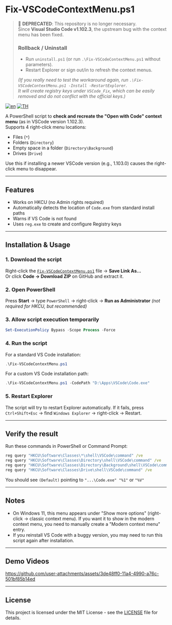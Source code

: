 # Fix-VSCodeContextMenu.ps1
> 🚫 **DEPRECATED**: This repository is no longer necessary.  
> Since **Visual Studio Code v1.102.3**, the upstream bug with the context menu has been fixed.  
> 
> ### Rollback / Uninstall
> - Run `uninstall.ps1` (or run `.\Fix-VSCodeContextMenu.ps1` without parameters).  
> - Restart Explorer or sign out/in to refresh the context menus.  
> 
> *(If you really need to test the workaround again, run `.\Fix-VSCodeContextMenu.ps1 -Install -RestartExplorer`.  
> It will create registry keys under `VSCode_Fix`, which can be easily removed and do not conflict with the official keys.)*


[![en](https://img.shields.io/badge/lang-en-red.svg)](https://github.com/rathanon-dev/Fix-VSCodeContextMenu/blob/main/README.md)
[![TH](https://img.shields.io/badge/lang-th-green.svg)](https://github.com/rathanon-dev/Fix-VSCodeContextMenu/blob/main/README.th.md)

A PowerShell script to **check and recreate the "Open with Code" context menu** (as in VSCode version 1.102.3).  
Supports 4 right-click menu locations:
- Files (`*`)
- Folders (`Directory`)
- Empty space in a folder (`Directory\Background`)
- Drives (`Drive`)

Use this if installing a newer VSCode version (e.g., 1.103.0) causes the right-click menu to disappear.

---

## Features
- Works on HKCU (no Admin rights required)
- Automatically detects the location of `Code.exe` from standard install paths
- Warns if VS Code is not found
- Uses `reg.exe` to create and configure Registry keys

---

## Installation & Usage

### 1. Download the script
Right-click the [`Fix-VSCodeContextMenu.ps1`](Fix-VSCodeContextMenu.ps1) file → **Save Link As...**  
Or click **Code → Download ZIP** on GitHub and extract it.

### 2. Open PowerShell
Press **Start** → type `PowerShell` → right-click → **Run as Administrator** *(not required for HKCU, but recommended)*

### 3. Allow script execution temporarily
```powershell
Set-ExecutionPolicy Bypass -Scope Process -Force
```

### 4. Run the script
For a standard VS Code installation:
```powershell
.\Fix-VSCodeContextMenu.ps1
```

For a custom VS Code installation path:
```powershell
.\Fix-VSCodeContextMenu.ps1 -CodePath "D:\Apps\VSCode\Code.exe"
```

### 5. Restart Explorer
The script will try to restart Explorer automatically.
If it fails, press `Ctrl+Shift+Esc` → find `Windows Explorer` → right-click → Restart.

---

## Verify the result
Run these commands in PowerShell or Command Prompt:

```cmd
reg query "HKCU\Software\Classes\*\shell\VSCode\command" /ve
reg query "HKCU\Software\Classes\Directory\shell\VSCode\command" /ve
reg query "HKCU\Software\Classes\Directory\Background\shell\VSCode\command" /ve
reg query "HKCU\Software\Classes\Drive\shell\VSCode\command" /ve
```

You should see `(Default)` pointing to `"...\Code.exe" "%1"` or `"%V"`

---

## Notes
- On Windows 11, this menu appears under "Show more options" (right-click → classic context menu).
If you want it to show in the modern context menu, you need to manually create a "Modern context menu" entry.
- If you reinstall VS Code with a buggy version, you may need to run this script again after installation.

---
## Demo Videos

https://github.com/user-attachments/assets/3de48ff0-11a4-4990-a76c-501bf85b14ed

---
## License
This project is licensed under the MIT License - see the [LICENSE](LICENSE) file for details.
